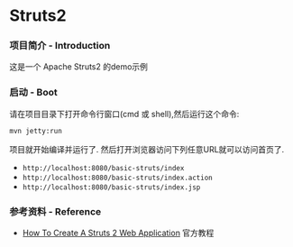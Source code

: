 # Struts2 

### 项目简介 - Introduction

这是一个 Apache Struts2 的demo示例

### 启动 - Boot

请在项目目录下打开命令行窗口(cmd 或 shell),然后运行这个命令:
```sh
mvn jetty:run
```
项目就开始编译并运行了. 然后打开浏览器访问下列任意URL就可以访问首页了.
- `http://localhost:8080/basic-struts/index`
- `http://localhost:8080/basic-struts/index.action`
- `http://localhost:8080/basic-struts/index.jsp`

### 参考资料 - Reference

- [How To Create A Struts 2 Web Application](https://struts.apache.org/getting-started/how-to-create-a-struts2-web-application.html) 官方教程